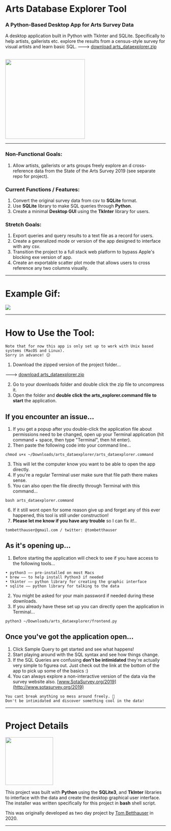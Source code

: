 # Arts Database Explorer Tool
### A Python-Based Desktop App for Arts Survey Data

A desktop application built in Python with TkInter and SQLite. Specifically to help artists, gallerists etc. explore the results from a census-style survey for visual artists and learn basic SQL.
 ---> [download arts_dataexplorer.zip](https://github.com/tombetthauser/arts_dataexplorer/raw/master/program_files/other_files/arts_dataexplorer.zip)

<br><img src="https://www.spiffystores.com.au/blog/wp-content/uploads/2014/11/Search-Magnifying-Glass.jpg" height="250px">


***

### Non-Functional Goals:
1. Allow artists, gallerists or arts groups freely explore an d cross-reference data from the State of the Arts Survey 2019 (see separate repo for project).

### Current Functions / Features:
1. Convert the original survey data from csv to **SQLite** format.
2. Use **SQLite** library to make SQL queries through **Python**.
3. Create a minimal **Desktop GUI** using the **TkInter** library for users.

### Stretch Goals:
1. Export queries and query results to a text file as a record for users. 
2. Create a generalized mode or version of the app designed to interface with any csv.
3. Transition the project to a full stack web platform to bypass Apple's blocking exe version of app.
4. Create an exportable scatter plot mode that allows users to cross reference any two columns visually.


***


# Example Gif:

<img src="https://raw.githubusercontent.com/tombetthauser/arts_dataexplorer/program_files/arts_database.gif">


***

# How to Use the Tool:
```
Note that for now this app is only set up to work with Unix based systems (MacOS and Linux).
Sorry in advance! 😕
```
1. Download the zipped version of the project folder...

 ---> [download arts_dataexplorer.zip](https://github.com/tombetthauser/arts_dataexplorer/raw/master/program_files/other_files/arts_dataexplorer.zip)

2. Go to your downloads folder and double click the zip file to uncompress it.
3. Open the folder and **double click the arts_explorer.command file to start** the application.
## If you encounter an issue...
1. If you get a popup after you double-click the application file about permissions need to be changed, open up your Terminal application (hit command + space, then type "Terminal", then hit enter).
2. Then paste the following code into your command line...
```
chmod u+x ~/Downloads/arts_dataexplorer/arts_dataexplorer.command
```
3. This will let the computer know you want to be able to open the app directly.
4. If you're a regular Terminal user make sure that file path there makes sense.
5. You can also open the file directly through Terminal with this command...
```
bash arts_dataexplorer.command
```
6. If it still wont open for some reason give up and forget any of this ever happened, this tool is still under construction!
7. **Please let me know if you have any trouble** so I can fix it!..
```
tombetthauser@gmail.com / twitter: @tombetthauser
```
## As it's opening up...
1. Before starting the application will check to see if you have access to the following tools...
```
• python3 –– pre-installed on most Macs
• brew –– to help install Python3 if needed
• tkinter –– python library for creating the graphic interface
• sqlite –– python library for talking to the data
```
2. You might be asked for your main password if needed during these downloads.
3. If you already have these set up you can directly open the application in Terminal...
```
python3 ~/Downloads/arts_dataexplorer/frontend.py
```

## Once you've got the application open...
1. Click Sample Query to get started and see what happens!
2. Start playing around with the SQL syntax and see how things change.
3. If the SQL Queries are confusing **don't be intimidated** they're actually very simple to figurea out. Just check out the link at the bottom of the app to pick up some of the basics :)
4. You can always explore a non-interactive version of the data via the survey website also. [www.SotaSurvey.org/2019](http://www.sotasurvey.org/2019)
```
You cant break anything so mess around freely. 🎉
Don't be intimidated and discover something cool in the data!
```
***  

# Project Details
<img src="https://upload.wikimedia.org/wikipedia/commons/thumb/3/38/SQLite370.svg/1024px-SQLite370.svg.png" height="150px">

This project was built with **Python** using the **SQLite3**, and **TkInter** libraries to interface with the data and create the desktop graphical user interface. The installer was written specifically for this project in **bash** shell script.

This was originally developed as two day project by [Tom Betthauser](http://www.tombetthauser.com/) in 2020.  

***
